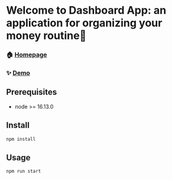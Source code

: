<h1 align="left">Welcome to Dashboard App: an application for organizing your money routine👋</h1>

### 🏠 [Homepage](https://github.com/katareena/dashboard)

### ✨ [Demo](https://dashboard-ten-ecru.vercel.app/)

## Prerequisites
- node >= 16.13.0

## Install

```sh
npm install
```

## Usage

```sh
npm run start
```